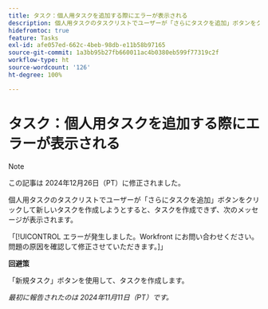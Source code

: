 ```yaml
---
title: タスク：個人用タスクを追加する際にエラーが表示される
description: 個人用タスクのタスクリストでユーザーが「さらにタスクを追加」ボタンをクリックして新しいタスクを作成しようとすると、タスクを作成できず、エラーメッセージが表示されます。回避策はあります。
hidefromtoc: true
feature: Tasks
exl-id: afe057ed-662c-4beb-98db-e11b58b97165
source-git-commit: 1a3bb95b27fb660011ac4b0380eb599f77319c2f
workflow-type: ht
source-wordcount: '126'
ht-degree: 100%

---
```


# タスク：個人用タスクを追加する際にエラーが表示される

>[!NOTE]
>
>この記事は 2024年12月26日（PT）に修正されました。

個人用タスクのタスクリストでユーザーが「さらにタスクを追加」ボタンをクリックして新しいタスクを作成しようとすると、タスクを作成できず、次のメッセージが表示されます。

「[!UICONTROL エラーが発生しました。Workfront にお問い合わせください。問題の原因を確認して修正させていただきます。]」

**回避策**

「新規タスク」ボタンを使用して、タスクを作成します。

_最初に報告されたのは 2024年11月11日（PT）です。_
